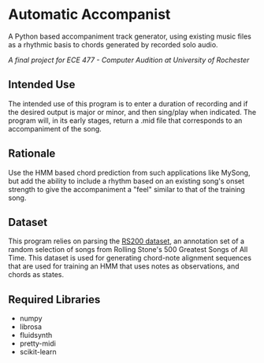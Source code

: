 Automatic Accompanist
======
A Python based accompaniment track generator, using existing music files as a rhythmic basis to chords generated by recorded solo audio.

*A final project for ECE 477 - Computer Audition at University of Rochester*

Intended Use
------
The intended use of this program is to enter a duration of recording and if the desired output is major or minor, and then sing/play when indicated.  The program will, in its early stages, return a .mid file that corresponds to an accompaniment of the song.

Rationale
------
Use the HMM based chord prediction from such applications like MySong, but add the ability to include a rhythm based on an existing song's onset strength to give the accompaniment a "feel" similar to that of the training song.

Dataset
------
This program relies on parsing the [RS200 dataset](http://rockcorpus.midside.com/), an annotation set of a random selection of songs from Rolling Stone's 500 Greatest Songs of All Time. This dataset is used for generating chord-note alignment sequences that are used for training an HMM that uses notes as observations, and chords as states.

Required Libraries
------
+ numpy
+ librosa
+ fluidsynth
+ pretty-midi
+ scikit-learn